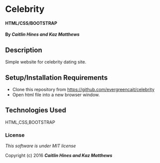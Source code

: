 # Celebrity

#### HTML/CSS/BOOTSTRAP 

#### By _**Caitlin Hines and Kaz Matthews**_

## Description

Simple website for celebrity dating site.

## Setup/Installation Requirements

* Clone this repository from https://github.com/evergreencait/celebrity
* Open html file into a new browser window.

## Technologies Used

HTML,CSS,BOOTSTRAP

### License

*This software is under MIT license*

Copyright (c) 2016 **_Caitlin Hines and Kaz Matthews_**

